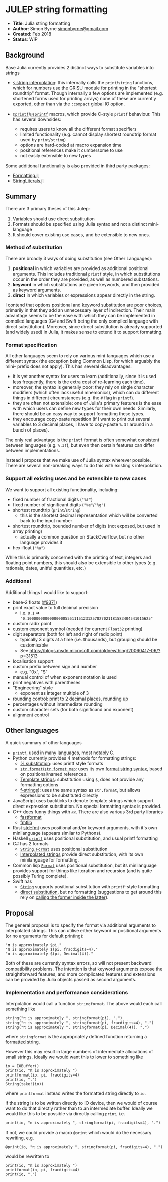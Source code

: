 # JULEP string formatting

- **Title**: Julia string formatting
- **Author**: Simon Byrne <simonbyrne@gmail.com>
- **Created**: Feb 2018
- **Status**: WIP

## Background

Base Julia currently provides 2 distinct ways to substitute variables into strings

- [`$` string interpolation](https://docs.julialang.org/en/stable/manual/strings/#string-interpolation-1): this internally calls the `print`/`string` functions, which for numbers use the GRISU module for printing in the "shortest roundtrip" format. Though internally a few options are implemented (e.g. shortened forms used for printing arrays) none of these are currently exported, other than via the `:compact` global IO option.
 
- [`@printf`](https://docs.julialang.org/en/stable/stdlib/io-network/#Base.Printf.@printf)/[`@sprintf`](https://docs.julialang.org/en/stable/stdlib/io-network/#Base.Printf.@sprintf) macros, which provide C-style `printf` behaviour. This has several downsides:
  - requires users to know all the different format specifiers
  - limited functionality (e.g. cannot display shortest roundtrip format used by `print`/`string`)
  - options are hard-coded at macro expansion time
  - positional references make it cumbersome to use
  - not easily extensible to new types

Some additional functionality is also provided in third party packages:
- [Formatting.jl](https://github.com/JuliaIO/Formatting.jl)
- [StringLiterals.jl](https://github.com/JuliaString/StringLiterals.jl)

## Summary

There are 3 primary theses of this Julep:

1. Variables should use direct substitution
2. Formats should be specified using Julia syntax and not a distinct mini-language
3. It should cover existing use cases, and be extensible to new ones.

### Method of substitution

There are broadly 3 ways of doing substitution (see Other Languages):

 1. **positional** in which variables are provided as additional positional arguments. This includes traditional `printf` style, in which substitutions occur in the order they are provided, as well as numbered substations.
 2. **keyword** in which substitutions are given keywords, and then provided as keyword arguments.
 3. **direct** in which variables or expressions appear directly in the string.

I contend that options positional and keyword substitution are poor choices, primarily in that they add an unnecessary layer of indirection. Their main advantage seems to be the ease with which they can be implemented in compiled languages (C# and Swift being the only compiled language with direct substitution). Moreover, since direct substitution is already supported (and widely used) in Julia, it makes sense to extend it to support formatting.

### Format specification

All other languages seem to rely on various mini-languages which use a different syntax (the exception being Common Lisp, for which arguably the mini- prefix does not apply). This has several disadvantages:

 - it is yet another syntax for users to learn (additionally, since it is used less frequently, there is the extra cost of re-learning each time).
 - moreover, the syntax is generally poor: they rely on single character modifiers (which often lack useful mnemonics), which can do different things in different circumstances (e.g. the `#` flag in `printf`).
 - they are often not extensible: one of Julia's primary features is the ease with which users can define new types for their own needs. Similarly, there should be an easy way to support formatting these types.
 - they encourage copy-paste repetition (if I want to print out several variables to 3 decimal places, I have to copy-paste `%.3f` around in a bunch of places).

The only real advantage is the `printf` format is often somewhat consistent between languages (e.g. `%.3f`), but even then certain features can differ between implementations.

Instead I propose that we make use of Julia syntax wherever possible. There are several non-breaking ways to do this with existing `$` interpolation.

### Support all existing uses and be extensible to new cases

We want to support all existing functionality, including:
- fixed number of fractional digits (`"%f"`)
- fixed number of significant digits (`"%e"`/`"%g"`)
- shortest roundtrip (`print`/`string`)
  - this is the shortest decimal representation which will be converted back to the input number
- shortest roundtrip, bounded number of digits (not exposed, but used in array printing)
  - actually a common question on StackOverflow, but no other language provides it
- hex-float (`"%a"`)

While this is primarily concerned with the printing of text, integers and floating point numbers, this should also be extensible to other types (e.g. rationals, dates, unitful quantities, etc.) 

### Additional 

Additional things I would like to support:
- base-2 floats ([#9371](https://github.com/JuliaLang/julia/issues/9371))
- print exact value to full decimal precision
  * i.e. `0.1` => `"0.1000000000000000055511151231257827021181583404541015625"`
- custom radix point
- custom exponent symbol (needed for current `Float32` printing)
- digit separators (both for left and right of radix point)
  * typically 3 digits at a time (i.e. thousands), but grouping should be customisable
  * See https://blogs.msdn.microsoft.com/oldnewthing/20060417-06/?p=31513
- localisation support
- custom prefix between sign and number
  * e.g. "0x", "$"
- manual control of when exponent notation is used
- print negatives with parentheses
- "Engineering" style
  * exponent as integer multiple of 3
- rounding control: print to 2 decimal places, rounding up
- percentages without intermediate rounding
- custom character sets (for both significand and exponent)
- alignment control

## Other languages
A quick summary of other languages

- [`printf`](https://en.wikipedia.org/wiki/Printf_format_string), used in many languages, most notably C.
- Python currently provides 4 methods for formatting strings:
  * [% substitution](https://docs.python.org/3/library/stdtypes.html#printf-style-string-formatting): uses printf style formats
  * [`str.format`](https://docs.python.org/3/library/stdtypes.html#str.format)/[`str.format_map`](https://docs.python.org/3/library/stdtypes.html#str.format_map): uses its own [format string syntax](https://docs.python.org/3/library/string.html#formatstrings), based on positional/named references.
  * [Template strings](https://docs.python.org/3/library/string.html#template-strings): substitution using `$`, does not provide any formatting options
  * [f-strings](https://docs.python.org/3/reference/lexical_analysis.html#f-strings)): uses the same syntax as `str.format`, but allows expressions to be substituted directly
- JavaScript uses backticks to denote template strings which support direct expression substitution. No special formatting syntax is provided.
- C++ does funny things with [`<<`](http://www.cplusplus.com/reference/ostream/ostream/operator%3C%3C/). There are also various 3rd party libraries
  * [fastformat](http://www.fastformat.org/)
  * [fmtlib](https://github.com/fmtlib/fmt)
- Rust [std::fmt](https://doc.rust-lang.org/std/fmt/) uses positional and/or keyword arguments, with it's own minilanguage (appears similar to Pythons).
- Haskell [`printf`](https://hackage.haskell.org/package/base-4.10.1.0/docs/Text-Printf.html) uses positional substitution, and usual printf formatting
- C# has 2 formats
  * [`String.Format`](https://msdn.microsoft.com/en-us/library/system.string.format(v=vs.110).aspx) uses positional substitution
  * [Interpolated strings](https://docs.microsoft.com/en-us/dotnet/csharp/language-reference/keywords/interpolated-strings) provide direct substitution, with its own minilanguage for formatting.
- Common lisp [`Format`](https://en.wikipedia.org/wiki/Format_(Common_Lisp)) uses positional substitution, but its minilanguage provides support for things like iteration and recursion (and is quite possibly Turing complete).
- Swift has
  - [`String`](https://developer.apple.com/documentation/swift/string) supports positional substitution with `printf`-style formatting
  - [direct substitution](https://developer.apple.com/library/content/documentation/Swift/Conceptual/Swift_Programming_Language/StringsAndCharacters.html#//apple_ref/doc/uid/TP40014097-CH7-ID292), but no formatting (suggestions to get around this rely on [calling the former inside the latter](http://en.swifter.tips/output-format/)).

## Proposal

The general proposal is to specify the format via additional arguments to interpolated strings. This can utilise either keyword or positional arguments (or no arguments for default printing):

    "π is approximately $pi."
    "π is approximately $(pi, fracdigits=4)."
    "π is approximately $(pi, Decimal(4))."

Both of these are currently syntax errors, so will not present backward compatibility problems. The intention is that keyword arguments expose the straightforward features, and more complicated features and extensions can be provided by Julia objects passed as second arguments.

### Implementation and performance considerations

Interpolation would call a function `stringformat`. The above would each call something like

    string("π is approximately ", stringformat(pi), ".")
    string("π is approximately ", stringformat(pi, fracdigits=4), ".")
    string("π is approximately ", stringformat(pi, Decimal(4)), ".")    

where `stringformat` is the appropriately defined function returning a formatted string.

However this may result in large numbers of intermediate allocations of small strings. Ideally we would want this to lower to something like

    io = IOBuffer()
    print(io, "π is approximately ")
    printformat(io, pi, fracdigits=4)
    print(io, ".")
    String(take!(io))

where `printformat` instead writes the formatted string directly to `io`.
    
If the string is to be written directly to IO device, then we would of course want to do that directly rather than to an intermediate buffer. Ideally we would like this to be possible via directly calling `print`, i.e.

    print(io, "π is approximately ", stringformat(pi, fracdigits=4), ".")
    
If not, we could provide a macro `@print` which would do the necessary rewriting, e.g.

    @print(io, "π is approximately ", stringformat(pi, fracdigits=4), ".")

would be rewritten to

    print(io, "π is approximately ")
    printformat(io, pi, fracdigits=4)
    print(io, ".")

